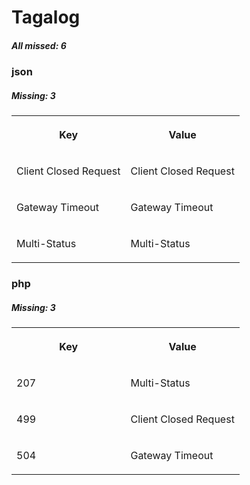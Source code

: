 # Tagalog

##### All missed: 6


### json

##### Missing: 3

<table width="100%">
<tr><th width="50%">

Key

</th><th width="50%">

Value

</th></tr>
<tr><td width="50%">

Client Closed Request

</td><td width="50%">

Client Closed Request

</td></tr>
<tr><td width="50%">

Gateway Timeout

</td><td width="50%">

Gateway Timeout

</td></tr>
<tr><td width="50%">

Multi-Status

</td><td width="50%">

Multi-Status

</td></tr>
</table>


### php

##### Missing: 3

<table width="100%">
<tr><th width="50%">

Key

</th><th width="50%">

Value

</th></tr>
<tr><td width="50%">

207

</td><td width="50%">

Multi-Status

</td></tr>
<tr><td width="50%">

499

</td><td width="50%">

Client Closed Request

</td></tr>
<tr><td width="50%">

504

</td><td width="50%">

Gateway Timeout

</td></tr>
</table>
